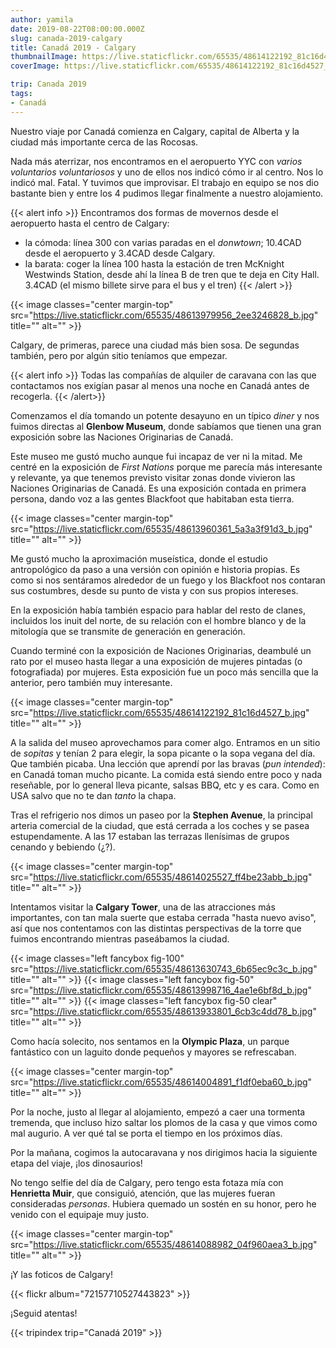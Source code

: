 ```yaml
---
author: yamila
date: 2019-08-22T08:00:00.000Z
slug: canada-2019-calgary
title: Canadá 2019 - Calgary
thumbnailImage: https://live.staticflickr.com/65535/48614122192_81c16d4527_z.jpg
coverImage: https://live.staticflickr.com/65535/48614122192_81c16d4527_b.jpg

trip: Canada 2019
tags:
- Canadá
---
```


Nuestro viaje por Canadá comienza en Calgary, capital de Alberta y la ciudad más importante cerca de las Rocosas.

<!--more-->

Nada más aterrizar, nos encontramos en el aeropuerto YYC con *varios voluntarios voluntariosos* y uno de ellos nos indicó cómo ir al centro. Nos lo indicó mal. Fatal. Y tuvimos que improvisar. El trabajo en equipo se nos dio bastante bien y entre los 4 pudimos llegar finalmente a nuestro alojamiento.

{{< alert info >}}
Encontramos dos formas de movernos desde el aeropuerto hasta el centro de Calgary:

* la cómoda: línea 300 con varias paradas en el *donwtown*; 10.4CAD desde el aeropuerto y 3.4CAD desde Calgary.
* la barata: coger la línea 100 hasta la estación de tren McKnight Westwinds Station, desde ahí la línea B de tren que te deja en City Hall. 3.4CAD (el mismo billete sirve para el bus y el tren)
{{< /alert >}}

{{< image classes="center margin-top" src="https://live.staticflickr.com/65535/48613979956_2ee3246828_b.jpg" title="" alt="" >}}

Calgary, de primeras, parece una ciudad más bien sosa. De segundas también, pero por algún sitio teníamos que empezar.

{{< alert info >}}
Todas las compañías de alquiler de caravana con las que contactamos nos exigían pasar al menos una noche en Canadá antes de recogerla.
{{< /alert>}}

Comenzamos el día tomando un potente desayuno en un típico *diner* y nos fuimos directas al **Glenbow Museum**, donde sabíamos que tienen una gran exposición sobre las Naciones Originarias de Canadá.

Este museo me gustó mucho aunque fui incapaz de ver ni la mitad. Me centré en la exposición de *First Nations* porque me parecía más interesante y relevante, ya que tenemos previsto visitar zonas donde vivieron las Naciones Originarias de Canadá. Es una exposición contada en primera persona, dando voz a las gentes Blackfoot que habitaban esta tierra.

{{< image classes="center margin-top" src="https://live.staticflickr.com/65535/48613960361_5a3a3f91d3_b.jpg" title="" alt="" >}}

Me gustó mucho la aproximación museística, donde el estudio antropológico da paso a una versión con opinión e historia propias. Es como si nos sentáramos alrededor de un fuego y los Blackfoot nos contaran sus costumbres, desde su punto de vista y con sus propios intereses.

En la exposición había también espacio para hablar del resto de clanes, incluidos los inuit del norte, de su relación con el hombre blanco y de la mitología que se transmite de generación en generación.

Cuando terminé con la exposición de Naciones Originarias, deambulé un rato por el museo hasta llegar a una exposición de mujeres pintadas (o fotografiada) por mujeres. Esta exposición fue un poco más sencilla que la anterior, pero también muy interesante.

{{< image classes="center margin-top" src="https://live.staticflickr.com/65535/48614122192_81c16d4527_b.jpg" title="" alt="" >}}

A la salida del museo aprovechamos para comer algo. Entramos en un sitio de *sopitas* y tenían 2 para elegir, la sopa picante o la sopa vegana del día. Que también picaba. Una lección que aprendí por las bravas (*pun intended*): en Canadá toman mucho picante. La comida está siendo entre poco y nada reseñable, por lo general lleva picante, salsas BBQ, etc y es cara. Como en USA salvo que no te dan *tanto* la chapa.

Tras el refrigerio nos dimos un paseo por la **Stephen Avenue**, la principal arteria comercial de la ciudad, que está cerrada a los coches y se pasea estupendamente. A las 17 estaban las terrazas llenísimas de grupos cenando y bebiendo (¿?).

{{< image classes="center margin-top" src="https://live.staticflickr.com/65535/48614025527_ff4be23abb_b.jpg" title="" alt="" >}}

Intentamos visitar la **Calgary Tower**, una de las atracciones más importantes, con tan mala suerte que estaba cerrada "hasta nuevo aviso", así que nos contentamos con las distintas perspectivas de la torre que fuimos encontrando mientras paseábamos la ciudad.

{{< image classes="left fancybox fig-100" src="https://live.staticflickr.com/65535/48613630743_6b65ec9c3c_b.jpg" title="" alt="" >}}
{{< image classes="left fancybox fig-50" src="https://live.staticflickr.com/65535/48613998716_4ae1e6bf8d_b.jpg" title="" alt="" >}}
{{< image classes="left fancybox fig-50 clear" src="https://live.staticflickr.com/65535/48613933801_6cb3c4dd78_b.jpg" title="" alt="" >}}

Como hacía solecito, nos sentamos en la **Olympic Plaza**, un parque fantástico con un laguito donde pequeños y mayores se refrescaban.

{{< image classes="center margin-top" src="https://live.staticflickr.com/65535/48614004891_f1df0eba60_b.jpg" title="" alt="" >}}

Por la noche, justo al llegar al alojamiento, empezó a caer una tormenta tremenda, que incluso hizo saltar los plomos de la casa y que vimos como mal augurio. A ver qué tal se porta el tiempo en los próximos días.

Por la mañana, cogimos la autocaravana y nos dirigimos hacia la siguiente etapa del viaje, ¡los dinosaurios!

No tengo selfie del día de Calgary, pero tengo esta fotaza mía con **Henrietta Muir**, que consiguió, atención, que las mujeres fueran consideradas *personas*. Hubiera quemado un sostén en su honor, pero he venido con el equipaje muy justo.

{{< image classes="center margin-top" src="https://live.staticflickr.com/65535/48614088982_04f960aea3_b.jpg" title="" alt="" >}}

¡Y las foticos de Calgary!

{{< flickr album="72157710527443823" >}}

¡Seguid atentas!

{{< tripindex trip="Canadá 2019" >}}
